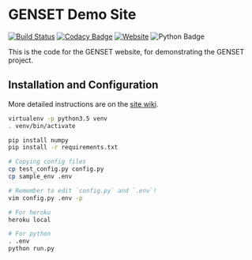# GENSET Demo Site

[![Build Status][travisbadge]][travis]
[![Codacy Badge][codacybadge]][codacy]
[![Website][websitebadge]][website]
![Python Badge][pythonbadge]

This is the code for the GENSET website, for demonstrating the GENSET project.

## Installation and Configuration

More detailed instructions are on the [site wiki][install+config].

```bash
virtualenv -p python3.5 venv
. venv/bin/activate

pip install numpy
pip install -r requirements.txt

# Copying config files
cp test_config.py config.py
cp sample_env .env

# Remember to edit `config.py` and `.env`!
vim config.py .env -p

# For heroku
heroku local

# For python
. .env
python run.py
```

[install+config]: https://github.com/cheukyin699/genset-demo-site/wiki/Installation-and-Configuration
[travisbadge]: https://img.shields.io/travis/cheukyin699/genset-demo-site.svg
[travis]: https://travis-ci.org/cheukyin699/genset-demo-site
[codacybadge]: https://img.shields.io/codacy/grade/feac75edbe5241eaa206de597efb38ef.svg
[codacy]: https://www.codacy.com/app/chucksys88/genset-demo-site?utm_source=github.com&amp;utm_medium=referral&amp;utm_content=cheukyin699/genset-demo-site&amp;utm_campaign=Badge_Grade
[websitebadge]: https://img.shields.io/website-up-down-green-red/https/genset-testing-cheukyin699.c9users.io.svg
[website]: https://genset-testing-cheukyin699.c9users.io
[pythonbadge]: https://img.shields.io/badge/python-3.5%203.6-blue.svg